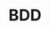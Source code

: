 ---
title: BDD
description: Behavior-Driven Development — разработка через поведение
nav_icon:
  vendor: lucide
  name: scroll-text
---